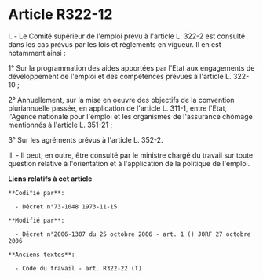 # Article R322-12

I. - Le Comité supérieur de l'emploi prévu à l'article L. 322-2 est consulté dans les cas prévus par les lois et règlements
en vigueur. Il en est notamment ainsi :

1° Sur la programmation des aides apportées par l'Etat aux engagements de développement de l'emploi et des compétences
prévues à l'article L. 322-10 ;

2° Annuellement, sur la mise en oeuvre des objectifs de la convention pluriannuelle passée, en application de l'article L.
311-1, entre l'Etat, l'Agence nationale pour l'emploi et les organismes de l'assurance chômage mentionnés à l'article L.
351-21 ;

3° Sur les agréments prévus à l'article L. 352-2.

II. - Il peut, en outre, être consulté par le ministre chargé du travail sur toute question relative à l'orientation et à
l'application de la politique de l'emploi.

**Liens relatifs à cet article**

	**Codifié par**:

	  - Décret n°73-1048 1973-11-15

	**Modifié par**:

	  - Décret n°2006-1307 du 25 octobre 2006 - art. 1 () JORF 27 octobre 2006

	**Anciens textes**:

	  - Code du travail - art. R322-22 (T)
